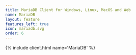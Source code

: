 ```yaml
---
title: MariaDB Client for Windows, Linux, MacOS and Web
name: MariaDB
layout: feature
features_left: true
icon: mariadb.svg
order: 6
---
```


{% include client.html name='MariaDB' %}
